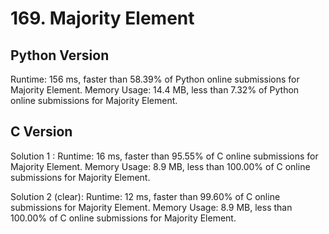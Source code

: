 # 169. Majority Element

## Python Version
Runtime: 156 ms, faster than 58.39% of Python online submissions for Majority Element.
Memory Usage: 14.4 MB, less than 7.32% of Python online submissions for Majority Element.

## C Version
Solution 1 :
Runtime: 16 ms, faster than 95.55% of C online submissions for Majority Element.
Memory Usage: 8.9 MB, less than 100.00% of C online submissions for Majority Element.

Solution 2 (clear):
Runtime: 12 ms, faster than 99.60% of C online submissions for Majority Element.
Memory Usage: 8.9 MB, less than 100.00% of C online submissions for Majority Element.